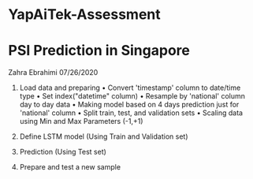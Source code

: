 # YapAiTek-Assessment

# PSI Prediction in Singapore

Zahra Ebrahimi 07/26/2020

1)	Load data and preparing 
•	Convert 'timestamp' column to date/time type
•	Set index("datetime" column)
•	Resample by 'national' column day to day data
•	Making model based on 4 days prediction just for 'national' column
•	Split train, test, and validation sets
•	Scaling data using Min and Max Parameters (-1,+1)

2)	Define LSTM model (Using Train and Validation set)
3)	Prediction (Using Test set)
4)	Prepare and test a new sample
